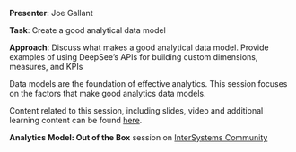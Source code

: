 **Presenter**: Joe Gallant

**Task**: Create a good analytical data model

**Approach**: Discuss what makes a good analytical data model. Provide examples of using DeepSee’s APIs for building custom dimensions, measures, and KPIs
 
Data models are the foundation of effective analytics. This session focuses on the factors that make good analytics data models. 

Content related to this session, including slides, video and additional learning content can be found [here](https://beta.learning.intersystems.com/course/view.php?id=37).

**Analytics Model: Out of the Box** session on [InterSystems Community](https://community.intersystems.com/post/global-summit-2016-analytics-models-thinking-outside-box)
